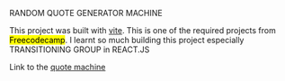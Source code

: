 RANDOM QUOTE GENERATOR MACHINE

This project was built with [vite](https://vitejs.dev/).
This is one of the required projects from <mark>Freecodecamp</mark>.
I learnt so much building this project especially TRANSITIONING GROUP in REACT.JS

 Link to the [quote machine](https://jilchris.netlify.app/)
  
